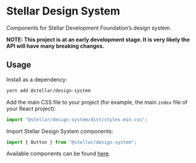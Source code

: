 # Stellar Design System

Components for Stellar Development Foundation’s design system.

**NOTE: This project is at an early development stage. It is very likely the API
will have many breaking changes.**

## Usage

Install as a dependency:

```bash
yarn add @stellar/design-system
```

Add the main CSS file to your project (for example, the main `index` file of
your React project):

```javascript
import "@stellar/design-system/dist/styles.min.css";
```

Import Stellar Design System components:

```javascript
import { Button } from "@stellar/design-system";
```

Available components can be found
[here](https://github.com/stellar/stellar-design-system/tree/main/src/components).
